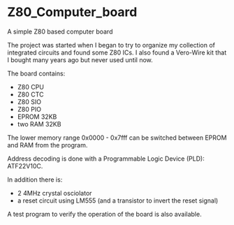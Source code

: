 # Z80_Computer_board
A simple Z80 based computer board

The project was started when I began to try to organize my collection of integrated
circuits and found some Z80 ICs.
I also found a Vero-Wire kit that I bought many years ago but never used until now.

The board contains:
- Z80 CPU
- Z80 CTC
- Z80 SIO
- Z80 PIO
- EPROM 32KB
- two RAM 32KB

The lower memory range 0x0000 - 0x7fff can be switched between EPROM and RAM from the program.

Address decoding is done with a Programmable Logic Device (PLD): ATF22V10C.

In addition there is:
- 2 4MHz crystal osciolator
- a reset circuit using LM555 (and a transistor to invert the reset signal)

A test program to verify the operation of the board is also available.
